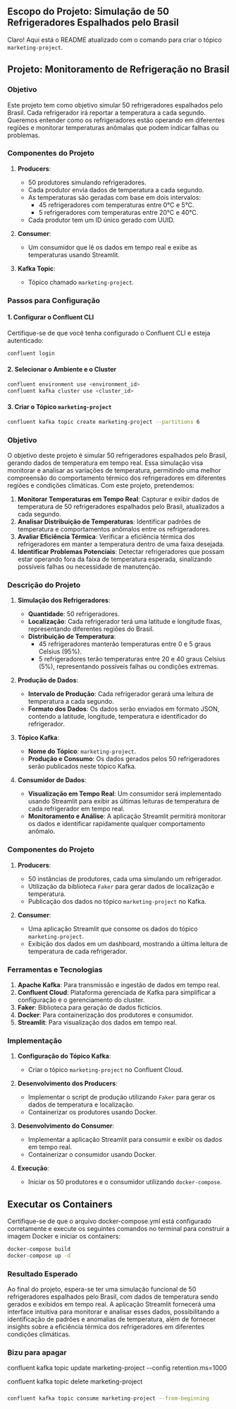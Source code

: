 ## Escopo do Projeto: Simulação de 50 Refrigeradores Espalhados pelo Brasil

Claro! Aqui está o README atualizado com o comando para criar o tópico `marketing-project`.

## Projeto: Monitoramento de Refrigeração no Brasil

### Objetivo

Este projeto tem como objetivo simular 50 refrigeradores espalhados pelo Brasil. Cada refrigerador irá reportar a temperatura a cada segundo. Queremos entender como os refrigeradores estão operando em diferentes regiões e monitorar temperaturas anômalas que podem indicar falhas ou problemas.

### Componentes do Projeto

1. **Producers**:
    - 50 produtores simulando refrigeradores.
    - Cada produtor envia dados de temperatura a cada segundo.
    - As temperaturas são geradas com base em dois intervalos: 
        - 45 refrigeradores com temperaturas entre 0°C e 5°C.
        - 5 refrigeradores com temperaturas entre 20°C e 40°C.
    - Cada produtor tem um ID único gerado com UUID.

2. **Consumer**:
    - Um consumidor que lê os dados em tempo real e exibe as temperaturas usando Streamlit.

3. **Kafka Topic**:
    - Tópico chamado `marketing-project`.

### Passos para Configuração

#### 1. Configurar o Confluent CLI

Certifique-se de que você tenha configurado o Confluent CLI e esteja autenticado:

```bash
confluent login
```

#### 2. Selecionar o Ambiente e o Cluster

```bash
confluent environment use <environment_id>
confluent kafka cluster use <cluster_id>
```

#### 3. Criar o Tópico `marketing-project`

```bash
confluent kafka topic create marketing-project --partitions 6
```

### Objetivo

O objetivo deste projeto é simular 50 refrigeradores espalhados pelo Brasil, gerando dados de temperatura em tempo real. Essa simulação visa monitorar e analisar as variações de temperatura, permitindo uma melhor compreensão do comportamento térmico dos refrigeradores em diferentes regiões e condições climáticas. Com este projeto, pretendemos:

1. **Monitorar Temperaturas em Tempo Real**: Capturar e exibir dados de temperatura de 50 refrigeradores espalhados pelo Brasil, atualizados a cada segundo.
2. **Analisar Distribuição de Temperaturas**: Identificar padrões de temperatura e comportamentos anômalos entre os refrigeradores.
3. **Avaliar Eficiência Térmica**: Verificar a eficiência térmica dos refrigeradores em manter a temperatura dentro de uma faixa desejada.
4. **Identificar Problemas Potenciais**: Detectar refrigeradores que possam estar operando fora da faixa de temperatura esperada, sinalizando possíveis falhas ou necessidade de manutenção.

### Descrição do Projeto

1. **Simulação dos Refrigeradores**:
    - **Quantidade**: 50 refrigeradores.
    - **Localização**: Cada refrigerador terá uma latitude e longitude fixas, representando diferentes regiões do Brasil.
    - **Distribuição de Temperatura**:
        - 45 refrigeradores manterão temperaturas entre 0 e 5 graus Celsius (95%).
        - 5 refrigeradores terão temperaturas entre 20 e 40 graus Celsius (5%), representando possíveis falhas ou condições extremas.

2. **Produção de Dados**:
    - **Intervalo de Produção**: Cada refrigerador gerará uma leitura de temperatura a cada segundo.
    - **Formato dos Dados**: Os dados serão enviados em formato JSON, contendo a latitude, longitude, temperatura e identificador do refrigerador.

3. **Tópico Kafka**:
    - **Nome do Tópico**: `marketing-project`.
    - **Produção e Consumo**: Os dados gerados pelos 50 refrigeradores serão publicados neste tópico Kafka.

4. **Consumidor de Dados**:
    - **Visualização em Tempo Real**: Um consumidor será implementado usando Streamlit para exibir as últimas leituras de temperatura de cada refrigerador em tempo real.
    - **Monitoramento e Análise**: A aplicação Streamlit permitirá monitorar os dados e identificar rapidamente qualquer comportamento anômalo.

### Componentes do Projeto

1. **Producers**:
    - 50 instâncias de produtores, cada uma simulando um refrigerador.
    - Utilização da biblioteca `Faker` para gerar dados de localização e temperatura.
    - Publicação dos dados no tópico `marketing-project` no Kafka.

2. **Consumer**:
    - Uma aplicação Streamlit que consome os dados do tópico `marketing-project`.
    - Exibição dos dados em um dashboard, mostrando a última leitura de temperatura de cada refrigerador.

### Ferramentas e Tecnologias

1. **Apache Kafka**: Para transmissão e ingestão de dados em tempo real.
2. **Confluent Cloud**: Plataforma gerenciada de Kafka para simplificar a configuração e o gerenciamento do cluster.
3. **Faker**: Biblioteca para geração de dados fictícios.
4. **Docker**: Para containerização dos produtores e consumidor.
5. **Streamlit**: Para visualização dos dados em tempo real.

### Implementação

1. **Configuração do Tópico Kafka**:
    - Criar o tópico `marketing-project` no Confluent Cloud.

2. **Desenvolvimento dos Producers**:
    - Implementar o script de produção utilizando `Faker` para gerar os dados de temperatura e localização.
    - Containerizar os produtores usando Docker.

3. **Desenvolvimento do Consumer**:
    - Implementar a aplicação Streamlit para consumir e exibir os dados em tempo real.
    - Containerizar o consumidor usando Docker.

4. **Execução**:
    - Iniciar os 50 produtores e o consumidor utilizando `docker-compose`.

## Executar os Containers
Certifique-se de que o arquivo docker-compose.yml está configurado corretamente e execute os seguintes comandos no terminal para construir a imagem Docker e iniciar os containers:

```bash
docker-compose build
docker-compose up -d
```

### Resultado Esperado

Ao final do projeto, espera-se ter uma simulação funcional de 50 refrigeradores espalhados pelo Brasil, com dados de temperatura sendo gerados e exibidos em tempo real. A aplicação Streamlit fornecerá uma interface intuitiva para monitorar e analisar esses dados, possibilitando a identificação de padrões e anomalias de temperatura, além de fornecer insights sobre a eficiência térmica dos refrigeradores em diferentes condições climáticas.

### Bizu para apagar

confluent kafka topic update marketing-project --config retention.ms=1000

confluent kafka topic delete marketing-project


###

```bash
confluent kafka topic consume marketing-project --from-beginning
```

